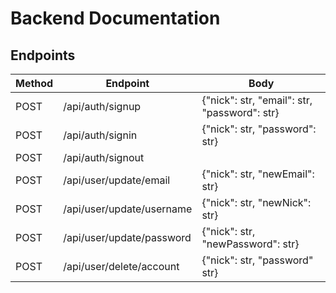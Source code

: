 # Backend Documentation

## Endpoints

|Method|Endpoint|Body|
|------|--------|--------|
|POST|/api/auth/signup|{"nick": str, "email": str, "password": str}|
|POST|/api/auth/signin|{"nick": str, "password": str}|
|POST|/api/auth/signout||
|POST|/api/user/update/email|{"nick": str, "newEmail": str}|
|POST|/api/user/update/username|{"nick": str, "newNick": str}|
|POST|/api/user/update/password|{"nick": str, "newPassword": str}|
|POST|/api/user/delete/account|{"nick": str, "password" str}|